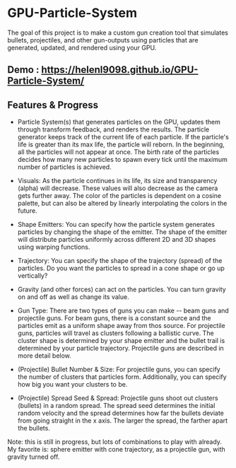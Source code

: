 # GPU-Particle-System

The goal of this project is to make a custom gun creation tool that simulates bullets, projectiles, and other gun-outputs using particles
that are generated, updated, and rendered using your GPU.

## Demo : https://helenl9098.github.io/GPU-Particle-System/

## Features & Progress
- Particle System(s) that generates particles on the GPU, updates them through transform feedback, and renders the results. The particle generator keeps track of the current life of each particle. If the particle's life is greater than its max life, the particle will reborn. 
In the beginning, all the particles will not appear at once. The birth rate of the particles decides how many new particles to spawn every tick until the maximum number
of particles is achieved. 

- Visuals: As the particle continues in its life, its size and transparency (alpha) will decrease. These values will also decrease as the camera gets further away. The color of the 
particles is dependent on a cosine palette, but can also be altered by linearly interpolating the colors in the future.

- Shape Emitters: You can specify how the particle system generates particles by changing the shape of the emitter. The shape of the emitter will distribute particles uniformly across different 2D and 3D shapes using warping functions.

- Trajectory: You can specify the shape of the trajectory (spread) of the particles. Do you want the particles to spread in a cone shape or go up vertically?

- Gravity (and other forces) can act on the particles. You can turn gravity on and off as well as change its value. 

- Gun Type: There are two types of guns you can make -- beam guns and projectile guns. For beam guns, there is a constant source and the particles emit as a uniform shape away from thos source.
For projectile guns, particles will travel as clusters following a ballistic curve. The cluster shape is determined by your shape emitter and the bullet trail is determined by your particle trajectory. 
Projectile guns are described in more detail below. 

- (Projectile) Bullet Number & Size: For projectile guns, you can specify the number of clusters that particles form. Additionally, you can specify how big you want your clusters to be.  

- (Projectile) Spread Seed & Spread: Projectile guns shoot out clusters (bullets) in a random spread. The spread seed determines the initial random velocity and the spread determines how 
far the bullets deviate from going straight in the x axis. The larger the spread, the farther apart the bullets. 


Note: this is still in progress, but lots of combinations to play with already. My favorite is: sphere emitter with cone trajectory, as a projectile gun, with gravity turned off.
